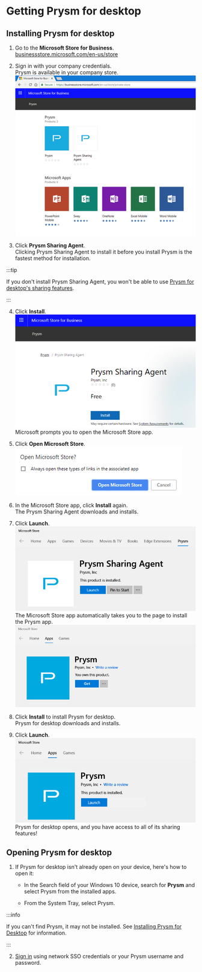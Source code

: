 # Getting Prysm for desktop

## Installing Prysm for desktop

1.  Go to the **Microsoft Store for Business**.  
    [businessstore.microsoft.com/en-us/store](https://businessstore.microsoft.com/en-us/store)<a name="InstalliingPFD"></a>
2.  Sign in with your company credentials.  
    Prysm is available in your company store.  
    ![figure 1](pfd001.png)  

3.  Click **Prysm Sharing Agent**.  
    Clicking Prysm Sharing Agent to install it before you install Prysm is the fastest method for installation.

:::tip

If you don't install Prysm Sharing Agent, you won't be able to use [Prysm for desktop's sharing features](../Share/SharingYourDesktop.htm).

:::

4.  Click **Install**.  
    ![figure 2](pfd002.png)  
    Microsoft prompts you to open the Microsoft Store app.
5.  Click **Open Microsoft Store**.  
    ![figure 3](pfd003.png)
6.  In the Microsoft Store app, click **Install** again.  
    The Prysm Sharing Agent downloads and installs.
7.  Click **Launch**.  
    ![figure 4](pfd004.png)  
    The Microsoft Store app automatically takes you to the page to install the Prysm app.  
    ![figure 5](pfd005.png)
8.  Click **Install** to install Prysm for desktop.  
    Prysm for desktop downloads and installs.  

9.  Click **Launch**.  
    ![figure 6](pfd006.png)  
    Prysm for desktop opens, and you have access to all of its sharing features!  

## Opening Prysm for desktop

1.  If Prysm for desktop isn't already open on your device, here's how to open it:
    *   In the Search field of your Windows 10 device, search for **Prysm** and select Prysm from the installed apps.  

    *   From the System Tray, select Prysm.  

:::info

If you can't find Prysm, it may not be installed. See [Installing Prysm for Desktop](#InstalliingPFD) for information.

:::

2.  [Sign in](SigningInToPrysm.html#DesktopSignIn) using network SSO credentials or your Prysm username and password.

